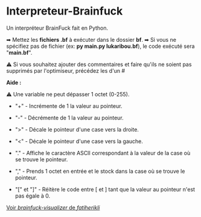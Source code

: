 # Interpreteur-Brainfuck
Un interpréteur BrainFuck fait en Python.

➡ Mettez les **fichiers .bf** à exécuter dans le dossier **bf**.
➡ Si vous ne spécifiez pas de fichier (ex: **py main.py lukaribou.bf**), le code exécuté sera "**main.bf**".

⚠ Si vous souhaitez ajouter des commentaires et faire qu'ils ne soient pas supprimés par l'optimiseur, précédez les d'un #

**Aide :**

⚠ Une variable ne peut dépasser 1 octet (0-255).

* "+" - Incrémente de 1 la valeur au pointeur.
* "-" - Décrémente de 1 la valeur au pointeur.

* ">" - Décale le pointeur d'une case vers la droite.

* "<" - Décale le pointeur d'une case vers la gauche.

* "." - Affiche le caractère ASCII correspondant à la valeur de la case où se trouve le pointeur.

* "," - Prends 1 octet en entrée et le stock dans la case où se trouve le pointeur.

* "[" et "]" - Réitère le code entre [ et ] tant que la valeur au pointeur n'est pas égale à 0.

[Voir *brainfuck-visualizer* de *fatiherikli*
](https://fatiherikli.github.io/brainfuck-visualizer/)
